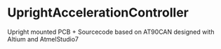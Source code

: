 # UprightAccelerationController
Upright mounted PCB + Sourcecode based on AT90CAN designed with Altium and AtmelStudio7
